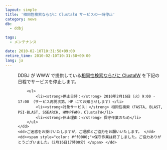 ```yaml
---
layout: simple
title: '相同性検索ならびに ClustalW サービスの一時停止'
category: news
db:
  - ddbj

tags:
  - メンテナンス

date: 2010-02-10T10:31:58+09:00
retire_time: 2010-02-10T10:31:58+09:00
lang: ja
---
```


<dl>
    <dd>DDBJ が WWW で提供している<a href="/searches.html" target="_blank">相同性検索ならびに ClustalW</a> を下記の日程でサービスを停止します。

        <ul>
            <li><strong>停止日時：</strong> 2010年2月16日（火）9:00 - 17:00 （サービス再開次第，HP にてお知らせします）</li>
            <li><strong>対象サービス：</strong> 相同性検索（FASTA, BLAST, PSI-BLAST, SSEARCH, HMMPFAM），ClustalW</li>
            <li><strong>休止理由：</strong> 保守作業のため</li>
        </ul>
    </dd>
    <dd>ご迷惑をお掛けいたしますが，ご理解とご協力をお願いいたします。 </dd>
    <dd><span style="color: #ff0000;">保守作業は終了しました。ご協力ありがとうございました。（2月16日17時00分）</span> </dd>
</dl>
